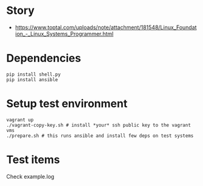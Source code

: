 # Story

* https://www.toptal.com/uploads/note/attachment/181548/Linux_Foundation_-_Linux_Systems_Programmer.html

# Dependencies

```
pip install shell.py
pip install ansible
```

# Setup test environment

```
vagrant up
./vagrant-copy-key.sh # install *your* ssh public key to the vagrant vms
./prepare.sh # this runs ansible and install few deps on test systems
```

# Test items
Check example.log

